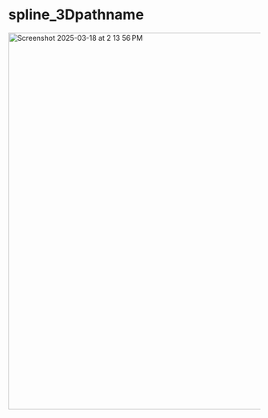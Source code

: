 # spline_3Dpathname

<img width="753" alt="Screenshot 2025-03-18 at 2 13 56 PM" src="https://github.com/user-attachments/assets/a7f8f262-549e-4acb-9ce7-b74089cea323" />

